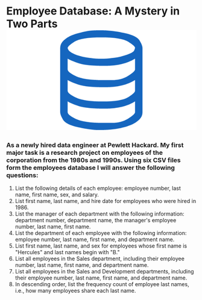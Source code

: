 

# Employee Database: A Mystery in Two Parts  ![](Images/sql.png)


### As a newly hired data engineer at Pewlett Hackard. My first major task is a research project on employees of the corporation from the 1980s and 1990s. Using six CSV files form the employees database I will answer the following questions: 

   1. List the following details of each employee: employee number, last name, first name, sex, and salary.
   2. List first name, last name, and hire date for employees who were hired in 1986.
   3. List the manager of each department with the following information: department number, department name, the manager's employee number, last name, first name.
   4. List the department of each employee with the following information: employee number, last name, first name, and department name.
   5. List first name, last name, and sex for employees whose first name is "Hercules" and last names begin with "B."
   6. List all employees in the Sales department, including their employee number, last name, first name, and department name.
   7. List all employees in the Sales and Development departments, including their employee number, last name, first name, and department name.
   8. In descending order, list the frequency count of employee last names, i.e., how many employees share each last name.
